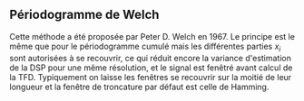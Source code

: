 ## Périodogramme de Welch

Cette méthode a été proposée par Peter D. Welch en $1967$. Le principe est le même que pour le périodogramme cumulé mais les différentes parties $x_i$ sont autorisées à se recouvrir, ce qui réduit encore la variance d'estimation de la DSP pour une même résolution, et le signal est fenêtré avant calcul de la TFD. Typiquement on laisse les fenêtres se recouvrir sur la moitié de leur longueur et la fenêtre de troncature par défaut est celle de Hamming.